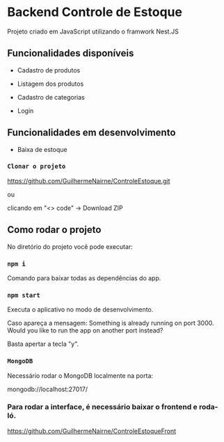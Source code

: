 # Backend Controle de Estoque

Projeto criado em JavaScript utilizando o framwork Nest.JS

## Funcionalidades disponíveis

* Cadastro de produtos

* Listagem dos produtos

* Cadastro de categorias

* Login

## Funcionalidades em desenvolvimento

* Baixa de estoque

### `Clonar o projeto`

https://github.com/GuilhermeNairne/ControleEstoque.git

ou

clicando em "<> code" -> Download ZIP

## Como rodar o projeto

No diretório do projeto você pode executar:

### `npm i`

Comando para baixar todas as dependências do app.

### `npm start`

Executa o aplicativo no modo de desenvolvimento.

Caso apareça a mensagem:
Something is already running on port 3000.
Would you like to run the app on another port instead?

Basta apertar a tecla "y".

### `MongoDB`
Necessário rodar o MongoDB localmente na porta:

mongodb://localhost:27017/

### Para rodar a interface, é necessário baixar o frontend e roda-ló.
https://github.com/GuilhermeNairne/ControleEstoqueFront
